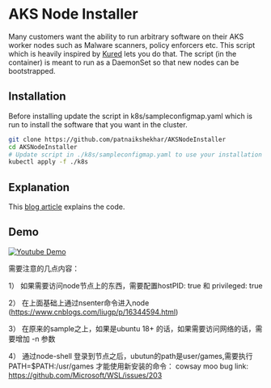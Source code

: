# AKS Node Installer

Many customers want the ability to run arbitrary software on their AKS worker nodes such as Malware scanners, policy enforcers etc. This script which is heavily inspired by [Kured](https://github.com/weaveworks/kured) lets you do that. The script (in the container) is meant to run as a DaemonSet so that new nodes can be bootstrapped.

## Installation

Before installing update the script in k8s/sampleconfigmap.yaml which is run to install the software that you want in the cluster.

```sh
git clone https://github.com/patnaikshekhar/AKSNodeInstaller
cd AKSNodeInstaller
# Update script in ./k8s/sampleconfigmap.yaml to use your installation instructions
kubectl apply -f ./k8s
```

## Explanation
This [blog article](https://medium.com/@patnaikshekhar/initialize-your-aks-nodes-with-daemonsets-679fa81fd20e) explains the code.

## Demo
[![Youtube Demo](https://img.youtube.com/vi/vAIW4ZSP44I/0.jpg)](https://www.youtube.com/watch?v=vAIW4ZSP44I)


需要注意的几点内容：

1） 如果需要访问node节点上的东西，需要配置hostPID: true 和 privileged: true

2） 在上面基础上通过nsenter命令进入node (https://www.cnblogs.com/liugp/p/16344594.html)

3） 在原来的sample之上，如果是ubuntu 18+ 的话，如果需要访问网络的话，需要增加 -n 参数 

4） 通过node-shell 登录到节点之后，ubutun的path是user/games,需要执行PATH=$PATH:/usr/games 才能使用新安装的命令： cowsay moo
    bug link: https://github.com/Microsoft/WSL/issues/203
    
